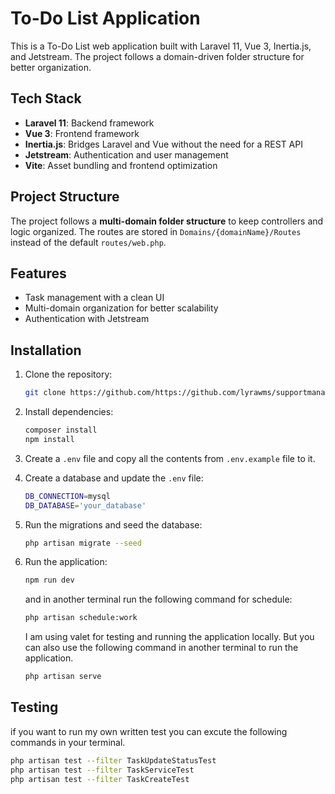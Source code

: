 # To-Do List Application

This is a To-Do List web application built with Laravel 11, Vue 3, Inertia.js, and Jetstream. The project follows a
domain-driven folder structure for better organization.

## Tech Stack

- **Laravel 11**: Backend framework
- **Vue 3**: Frontend framework
- **Inertia.js**: Bridges Laravel and Vue without the need for a REST API
- **Jetstream**: Authentication and user management
- **Vite**: Asset bundling and frontend optimization

## Project Structure

The project follows a **multi-domain folder structure** to keep controllers and logic organized. The routes are
stored in `Domains/{domainName}/Routes` instead of the default `routes/web.php`.

## Features

- Task management with a clean UI
- Multi-domain organization for better scalability
- Authentication with Jetstream

## Installation

1. Clone the repository:
   ```sh
   git clone https://github.com/https://github.com/lyrawms/supportmanager.git
    ```

2. Install dependencies:
   ```sh
   composer install
   npm install
   ```

3. Create a ```.env``` file and copy all the contents from ```.env.example``` file to it.

4. Create a database and update the `.env` file:
   ```sh
   DB_CONNECTION=mysql
   DB_DATABASE='your_database'
   ```

5. Run the migrations and seed the database:
   ```sh
   php artisan migrate --seed
   ```

6. Run the application:
   ```sh
   npm run dev
   ```

   and in another terminal run the following command for schedule:

    ```sh
    php artisan schedule:work
   ```

   I am using valet for testing and running the application locally. But you can also use the following command in
   another
   terminal to run the application.

   ```sh
   php artisan serve
   ```
   
## Testing
if you want to run my own written test you can excute the following commands in your terminal.
```sh
php artisan test --filter TaskUpdateStatusTest
php artisan test --filter TaskServiceTest
php artisan test --filter TaskCreateTest
```
